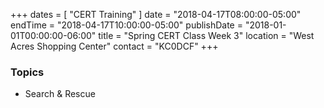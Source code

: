 +++
dates = [ "CERT Training" ]
date = "2018-04-17T08:00:00-05:00"
endTime = "2018-04-17T10:00:00-05:00"
publishDate = "2018-01-01T00:00:00-06:00"
title = "Spring CERT Class Week 3"
location = "West Acres Shopping Center"
contact = "KC0DCF"
+++
### Topics

* Search & Rescue

